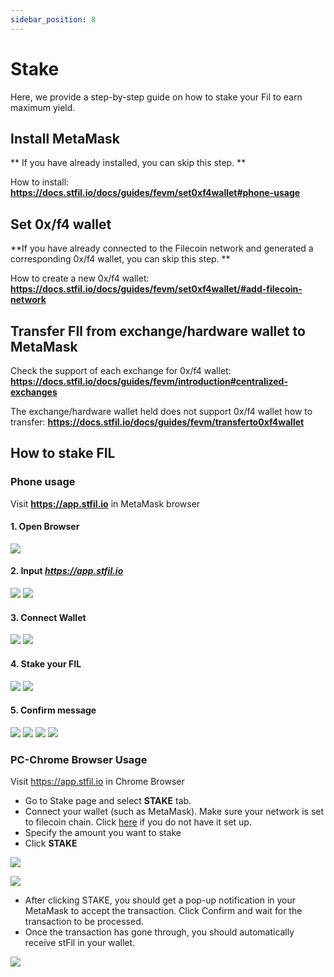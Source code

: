 ```yaml
---
sidebar_position: 8
---
```


# Stake

Here, we provide a step-by-step guide on how to stake your Fil to earn maximum yield.

## Install MetaMask

** If you have already installed, you can skip this step. **

How to install: **https://docs.stfil.io/docs/guides/fevm/set0xf4wallet#phone-usage**

## Set 0x/f4 wallet

**If you have already connected to the Filecoin network and generated a corresponding 0x/f4 wallet, you can skip this step. **

How to create a new 0x/f4 wallet: **https://docs.stfil.io/docs/guides/fevm/set0xf4wallet/#add-filecoin-network**

## Transfer FIl from exchange/hardware wallet to MetaMask

Check the support of each exchange for 0x/f4 wallet: **https://docs.stfil.io/docs/guides/fevm/introduction#centralized-exchanges**

The exchange/hardware wallet held does not support 0x/f4 wallet how to transfer: **https://docs.stfil.io/docs/guides/fevm/transferto0xf4wallet**

## How to stake FIL

### Phone usage

Visit **https://app.stfil.io** in MetaMask browser

#### 1. Open Browser

![](imgs/k1.jpeg)

#### 2. Input *https://app.stfil.io*

![](imgs/k2.jpeg)
![](imgs/k3.jpeg)

#### 3. Connect Wallet

![](imgs/k4.jpeg)
![](imgs/k5.jpeg)

#### 4. Stake your FIL

![](imgs/s1.jpeg)
![](imgs/s2.png)

#### 5. Confirm message

![](imgs/s3.jpeg)
![](imgs/s4.jpeg)
![](imgs/s5.jpeg)
![](imgs/s6.jpeg)

### PC-Chrome Browser Usage

Visit https://app.stfil.io in Chrome Browser

- Go to Stake page and select **STAKE** tab.
- Connect your wallet (such as MetaMask). Make sure your network is set to filecoin chain.
  Click [here]( https://docs.filecoin.io/networks/mainnet/add-to-metamask/ ) if you do not have it set up.
- Specify the amount you want to stake
- Click **STAKE**

![](imgs/ks1.png)

![](imgs/stake.png)

- After clicking STAKE, you should get a pop-up notification in your MetaMask to accept the transaction.
  Click Confirm and wait for the transaction to be processed.
- Once the transaction has gone through, you should automatically receive stFil in your wallet.

![](imgs/metamask.png)


